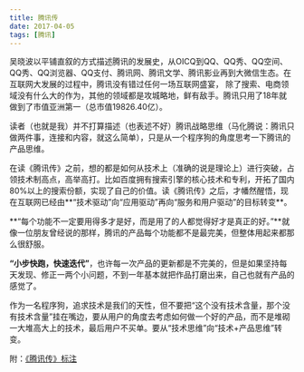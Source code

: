 ```yaml
---
title: 腾讯传
date: 2017-04-05
tags: [腾讯]
---
```


吴晓波以平铺直叙的方式描述腾讯的发展史，从OICQ到QQ、QQ秀、QQ空间、QQ秀、QQ浏览器、QQ支付、腾讯网、腾讯文学、腾讯影业再到大微信生态。在互联网大发展的过程中，腾讯没有错过任何一场互联网盛宴， 除了搜索、电商领域没有什么大的作为，其他的领域都是攻城略地，鲜有敌手。腾讯只用了18年就做到了市值亚洲第一（总市值19826.40亿）。

读者（也就是我）并不打算描述（也表述不好）腾讯战略思维（马化腾说：腾讯只做两件事，连接和内容，就这么简单），只是从一个程序狗的角度思考一下腾讯的产品思维。

在读《腾讯传》之前，想的都是如何从技术上（准确的说是理论上）进行突破，占领技术制高点，高举高打。比如百度拥有搜索引擎的核心技术和专利，开拓了国内80%以上的搜索份额，实现了自己的价值。读《腾讯传》之后，才幡然醒悟，现在互联网已经由**“技术驱动”向“应用驱动”再向“服务和用户驱动”的目标转变**。

**“每个功能不一定要用得多才是好，而是用了的人都觉得好才是真正的好。”**就像一位朋友曾经说的那样，腾讯的产品每个功能都不是最完美，但整体用起来都那么很舒服。

**“小步快跑，快速迭代”**，也许每一次产品的更新都是不完美的，但是如果坚持每天发现、修正一两个小问题，不到一年基本就把作品打磨出来，自己也就有产品的感觉了。

作为一名程序狗，追求技术是我们的天性，但不要把“这个没有技术含量，那个没有技术含量”挂在嘴边，要从用户的角度去考虑如何做一个好的产品，而不是堆砌一大堆高大上的技术，最后用户不买单。要从“技术思维”向“技术+产品思维”转变。

附：[《腾讯传》标注](https://bitbucket.org/hotbaby/clippings/src/bee2f5216c3794e72e025a8cdf41cd6653f8675d/clippings_%E8%85%BE%E8%AE%AF%E4%BC%A0.md?at=master&fileviewer=file-view-default)